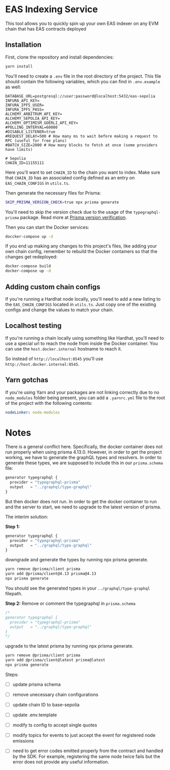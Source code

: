# EAS Indexing Service

This tool allows you to quickly spin up your own EAS indexer on any EVM chain that has EAS contracts deployed

## Installation

First, clone the repository and install dependencies:

```bash
yarn install
```

You'll need to create a `.env` file in the root directory of the project. This file should contain the following variables,
which you can find in `.env.example` as well:

```dotenv
DATABASE_URL=postgresql://user:password@localhost:5432/eas-sepolia
INFURA_API_KEY=
INFURA_IPFS_USER=
INFURA_IPFS_PASS=
ALCHEMY_ARBITRUM_API_KEY=
ALCHEMY_SEPOLIA_API_KEY=
ALCHEMY_OPTIMISM_GOERLI_API_KEY=
#POLLING_INTERVAL=60000
#DISABLE_LISTENER=true
#REQUEST_DELAY=500 # How many ms to wait before making a request to RPC (useful for free plans)
#BATCH_SIZE=2000 # How many blocks to fetch at once (some providers have limits)

# Sepolia
CHAIN_ID=11155111
```
Here you'll want to set `CHAIN_ID` to the chain you want to index. Make sure that `CHAIN_ID` has an associated
config defined as an entry on `EAS_CHAIN_CONFIGS` in `utils.ts`.

Then generate the necessary files for Prisma:

```bash
SKIP_PRISMA_VERSION_CHECK=true npx prisma generate
````

You'll need to skip the version check due to the usage of the `typegraphql-prisma` package. Read more at 
[Prisma version verification](https://prisma.typegraphql.com/docs/basics/prisma-version).

Then you can start the Docker services:

```bash
doccker-compose up -d
````

If you end up making any changes to this project's files, like adding your own chain config, remember to rebuild the
Docker containers so that the changes get redeployed:

```bash
docker-compose build
docker-compose up -d
```


## Adding custom chain configs

If you're running a Hardhat node locally, you'll need to add a new listing to the `EAS_CHAIN_CONFIGS` located in
`utils.ts`. Just copy one of the existing configs and change the values to match your chain.

## Localhost testing

If you're running a chain locally using something like Hardhat, you'll need to use a special url to reach the node
from inside the Docker container. You can use the `host.docker.internal` hostname to reach it.

So instead of `http://localhost:8545` you'll use `http://host.docker.internal:8545`.

## Yarn gotchas

If you're using Yarn and your packages are not linking correctly due to no `node_modules` folder being present, you can
add a `.yarnrc.yml` file to the root of the project with the following contents:

```yaml 
nodeLinker: node-modules
```

# Notes
There is a general conflict here. Specifically, the docker container does not run properly when using prisma 4.13.0. However, in order to get the project working, we have to generate the graphQL types and resolvers. In order to generate these types, we are supposed to include this in our `prisma.schema` file:

```ts
generator typegraphql {
  provider = "typegraphql-prisma"
  output   = "../graphql/type-graphql"
}
```

But then docker does not run. In order to get the docker container to run and the server to start, we need to upgrade to the latest version of prisma.

The interim solution:

**Step 1:** 
```ts
generator typegraphql {
  provider = "typegraphql-prisma"
  output   = "../graphql/type-graphql"
}
```

downgrade and generate the types by running npx prisma generate.

```bash
yarn remove @prisma/client prisma
yarn add @prisma/client@4.13 prisma@4.13
npx prisma generate
```

You should see the generated types in your `../graphql/type-graphql` filepath.

**Step 2:** 
Remove or comment the typegraphql in `prisma.schema` 
```ts
/*
generator typegraphql {
  provider = "typegraphql-prisma"
  output   = "../graphql/type-graphql"
}
*/
```

upgrade to the latest prisma by running npx prisma generate.

```bash
yarn remove @prisma/client prisma
yarn add @prisma/client@latest prisma@latest
npx prisma generate
```

Steps: 
- [ ] update prisma schema
- [ ] remove unecessary chain configurations
- [ ] update chain ID to base-sepolia
- [ ] update .env.template
- [ ] modify ts config to accept single quotes
- [ ] modify topics for events to just accept the event for registered node emissions
- [ ] need to get error codes emitted properly from the contract and handled by the SDK. For example, registering the same node twice fails but the error does not provide any useful information.

